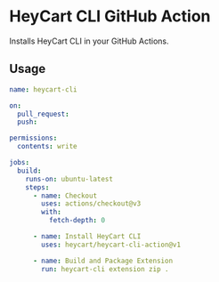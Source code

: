 # HeyCart CLI GitHub Action

Installs HeyCart CLI in your GitHub Actions.


## Usage

```yaml
name: heycart-cli

on:
  pull_request:
  push:

permissions:
  contents: write

jobs:
  build:
    runs-on: ubuntu-latest
    steps:
      - name: Checkout
        uses: actions/checkout@v3
        with:
          fetch-depth: 0

      - name: Install HeyCart CLI
        uses: heycart/heycart-cli-action@v1

      - name: Build and Package Extension
        run: heycart-cli extension zip .
```
